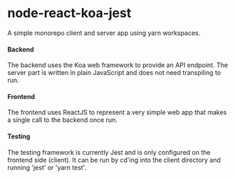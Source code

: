 # node-react-koa-jest

A simple monorepo client and server app using yarn workspaces.

#### Backend

The backend uses the Koa web framework to provide an API endpoint. The server part is written in plain JavaScript and does not need transpiling to run.

#### Frontend

The frontend uses ReactJS to represent a very simple web app that makes a single call to the backend once run.

#### Testing

The testing framework is currently Jest and is only configured on the frontend side (client). It can be run by cd'ing into the client directory and running 'jest' or 'yarn test'.
